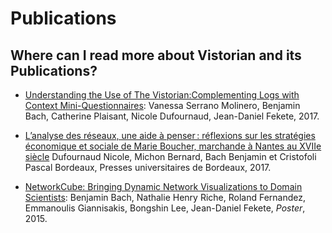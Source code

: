# Publications

## Where can I read more about Vistorian and its Publications?


* [Understanding the Use of The Vistorian:Complementing Logs with Context Mini-Questionnaires](https://hal.inria.fr/hal-01650259/document): Vanessa Serrano Molinero, Benjamin Bach, Catherine Plaisant, Nicole
Dufournaud, Jean-Daniel Fekete, 2017.

* [L’analyse des réseaux, une aide à penser : réflexions sur les stratégies économique et sociale de Marie Boucher, marchande à Nantes au XVIIe siècle](https://hal.archives-ouvertes.fr/hal-02508730/document) Dufournaud Nicole, Michon Bernard, Bach Benjamin et Cristofoli Pascal Bordeaux, Presses universitaires de Bordeaux, 2017.

* [NetworkCube: Bringing Dynamic Network Visualizations to Domain Scientists](https://hal.inria.fr/hal-01205822/document):  Benjamin Bach, Nathalie Henry Riche, Roland Fernandez, Emmanoulis
Giannisakis, Bongshin Lee, Jean-Daniel Fekete, _Poster_, 2015.

